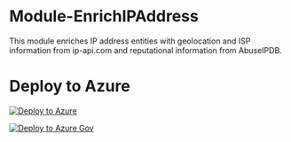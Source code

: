 # Module-EnrichIPAddress

This module enriches IP address entities with geolocation and ISP information from ip-api.com and reputational information from AbuseIPDB.

# Deploy to Azure

[![Deploy to Azure](https://aka.ms/deploytoazurebutton)](https://portal.azure.com/#create/Microsoft.Template/uri/https%3A%2F%2Fgithub.com%2FAccordSecurity%2FAccord-MicrosoftSentinel-Content%2Fblob%2Fmain%2FPlaybooks%2FAutomatedResponse%2FModule-EnrichIPAddress%2Fazuredeploy.json)

[![Deploy to Azure Gov](https://aka.ms/deploytoazuregovbutton)](https://portal.azure.com/#create/Microsoft.Template/uri/https%3A%2F%2Fgithub.com%2FAccordSecurity%2FAccord-MicrosoftSentinel-Content%2Fblob%2Fmain%2FPlaybooks%2FAutomatedResponse%2FModule-EnrichIPAddress%2Fazuredeploy.json)